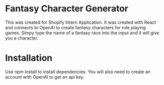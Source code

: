 # Fantasy Character Generator

This was created for Shopify Intern Application.  It was created with React and connects to OpenAI to create fantasy characters for role playing games.  Simpy type the name of a fantasy race into the input and it will give you a character.

# Installation

Use npm install to install dependencies. You will also need to create an account with OpenAI to get an api key.